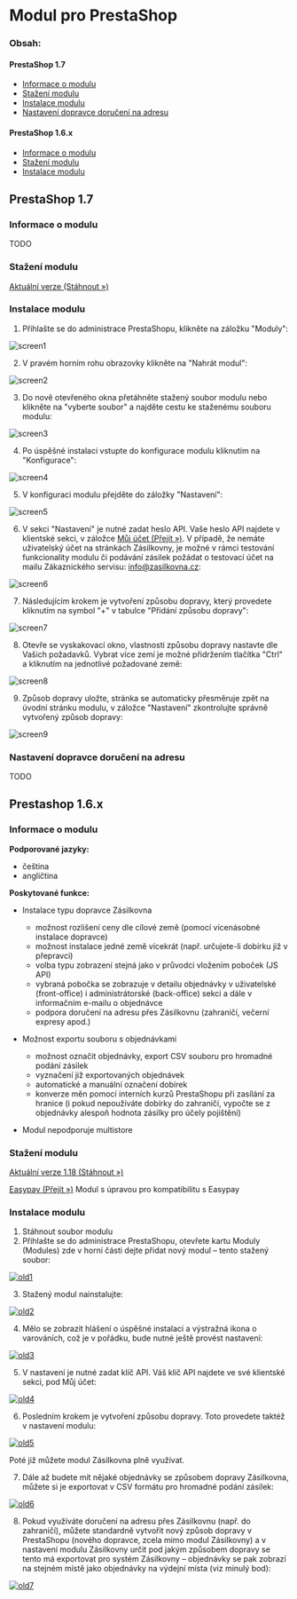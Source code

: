 # Modul pro PrestaShop

### Obsah:
#### PrestaShop 1.7
*   [Informace o modulu](https://github.com/Zasilkovna/prestashop#informace-o-modulu)
*   [Stažení modulu](https://github.com/Zasilkovna/prestashop#sta%C5%BEen%C3%AD-modulu)
*   [Instalace modulu](https://github.com/Zasilkovna/prestashop#instalace-modulu)
*   [Nastavení dopravce doručení na adresu](https://github.com/Zasilkovna/prestashop#nastaven%C3%AD-dopravce-doru%C4%8Den%C3%AD-na-adresu)

#### PrestaShop 1.6.x
*   [Informace o modulu](https://github.com/Zasilkovna/prestashop#informace-o-modulu-1)
*   [Stažení modulu](https://github.com/Zasilkovna/prestashop#sta%C5%BEen%C3%AD-modulu-1)
*   [Instalace modulu](https://github.com/Zasilkovna/prestashop#instalace-modulu-1)


## PrestaShop 1.7

### Informace o modulu
TODO

### Stažení modulu
[Aktuální verze (Stáhnout »)](https://github.com/Zasilkovna/prestashop/raw/master/releases/packetery-latest.zip)

### Instalace modulu
1. Přihlašte se do administrace PrestaShopu, klikněte na záložku "Moduly":

![screen1](https://github.com/Zasilkovna/prestashop/blob/master/doc/img/1-moduly-75%25.png)

2. V pravém horním rohu obrazovky klikněte na "Nahrát modul":

![screen2](https://github.com/Zasilkovna/prestashop/blob/master/doc/img/2-nahratmodul-75%25.png)

3. Do nově otevřeného okna přetáhněte stažený soubor modulu nebo klikněte na "vyberte soubor" a najděte cestu ke staženému souboru modulu:

![screen3](https://github.com/Zasilkovna/prestashop/blob/master/doc/img/3-nahrat-75%25.png)

4. Po úspěšné instalaci vstupte do konfigurace modulu kliknutím na "Konfigurace":

![screen4](https://github.com/Zasilkovna/prestashop/blob/master/doc/img/4-success-75%25.png)

5. V konfiguraci modulu přejděte do záložky "Nastavení":

![screen5](https://github.com/Zasilkovna/prestashop/blob/master/doc/img/5-nastaveni-75%25.png)

6. V sekci "Nastavení" je nutné zadat heslo API. Vaše heslo API najdete v klientské sekci, v záložce [Můj účet (Přejít »)](http://www.zasilkovna.cz/muj-ucet). V případě, že nemáte uživatelský účet na stránkách Zásilkovny, je možné v rámci testování funkcionality modulu či podávání zásilek požádat o testovací účet na mailu Zákaznického servisu: <info@zasilkovna.cz>:

![screen6](https://github.com/Zasilkovna/prestashop/blob/master/doc/img/6-hesloAPI-75%25.png)

7. Následujícím krokem je vytvoření způsobu dopravy, který provedete kliknutím na symbol "+" v tabulce "Přidání způsobu dopravy":

![screen7](https://github.com/Zasilkovna/prestashop/blob/master/doc/img/7-dopravce-75%25.png)

8. Otevře se vyskakovací okno, vlastnosti způsobu dopravy nastavte dle Vašich požadavků. Vybrat více zemí je možné přidržením tlačítka "Ctrl" a kliknutím na jednotlivé požadované země:

![screen8](https://github.com/Zasilkovna/prestashop/blob/master/doc/img/8-dopravapopup-75%25.png)

9. Způsob dopravy uložte, stránka se automaticky přesměruje zpět na úvodní stránku modulu, v záložce "Nastavení" zkontrolujte správně vytvořený způsob dopravy:

![screen9](https://github.com/Zasilkovna/prestashop/blob/master/doc/img/9-done-75%25.png)

### Nastavení dopravce doručení na adresu
TODO

## Prestashop 1.6.x

### Informace o modulu

**Podporované jazyky:**

* čeština
* angličtina

**Poskytované funkce:**

* Instalace typu dopravce Zásilkovna
  * možnost rozlišení ceny dle cílové země (pomocí vícenásobné instalace dopravce)
  * možnost instalace jedné země vícekrát (např. určujete-li dobírku již v přepravci)
  * volba typu zobrazení stejná jako v průvodci vložením poboček (JS API)
  * vybraná pobočka se zobrazuje v detailu objednávky v uživatelské (front-office) i administrátorské (back-office) sekci a dále v informačním e-mailu o objednávce
  * podpora doručení na adresu přes Zásilkovnu (zahraničí, večerní expresy apod.)

* Možnost exportu souboru s objednávkami
  * možnost označit objednávky, export CSV souboru pro hromadné podání zásilek
  * vyznačení již exportovaných objednávek
  * automatické a manuální označení dobírek
  * konverze měn pomocí interních kurzů PrestaShopu při zasílání za hranice (i pokud nepoužíváte dobírky do zahraničí, vypočte se z objednávky alespoň hodnota zásilky pro účely pojištění)

* Modul nepodporuje multistore

### Stažení modulu
[Aktuální verze 1.18 (Stáhnout »)](https://github.com/Zasilkovna/prestashop/raw/master/releases/packetery-1.18.zip)

[Easypay (Přejít »)](https://github.com/Zasilkovna/prestashop/tree/easypay) Modul s úpravou pro kompatibilitu s Easypay

### Instalace modulu
1. Stáhnout soubor modulu
2. Přihlašte se do administrace PrestaShopu, otevřete kartu Moduly (Modules) zde v horní části dejte přidat nový modul – tento stažený soubor:

  [![old1](https://raw.githubusercontent.com/Zasilkovna/prestashop/master/doc/img/old/1-stazeni.png)](https://raw.githubusercontent.com/Zasilkovna/prestashop/master/doc/img/old/1-stazeni.png)

3. Stažený modul nainstalujte:

  [![old2](https://raw.githubusercontent.com/Zasilkovna/prestashop/master/doc/img/old/2-instalace.png)](https://raw.githubusercontent.com/Zasilkovna/prestashop/master/doc/img/old/2-instalace.png)

4. Mělo se zobrazit hlášení o úspěšné instalaci a výstražná ikona o varováních, což je v pořádku, bude nutné ještě provést nastavení:

  [![old3](https://raw.githubusercontent.com/Zasilkovna/prestashop/master/doc/img/old/3-nainstalovano-varovani.png)](https://raw.githubusercontent.com/Zasilkovna/prestashop/master/doc/img/old/3-nainstalovano-varovani.png)

5. V nastavení je nutné zadat klíč API. Váš klíč API najdete ve své klientské sekci, pod Můj účet:

  [![old4](https://raw.githubusercontent.com/Zasilkovna/prestashop/master/doc/img/old/4-klic-api.png)](https://raw.githubusercontent.com/Zasilkovna/prestashop/master/doc/img/old/4-klic-api.png)

6. Posledním krokem je vytvoření způsobu dopravy. Toto provedete taktéž v nastavení modulu:

  [![old5](https://raw.githubusercontent.com/Zasilkovna/prestashop/master/doc/img/old/5-zpusob-dopravy.png)](https://raw.githubusercontent.com/Zasilkovna/prestashop/master/doc/img/old/5-zpusob-dopravy.png)

  Poté již můžete modul Zásilkovna plně využívat.

7. Dále až budete mít nějaké objednávky se způsobem dopravy Zásilkovna, můžete si je exportovat v CSV formátu pro hromadné podání zásilek:

  [![old6](https://raw.githubusercontent.com/Zasilkovna/prestashop/master/doc/img/old/6-export-objednavek.png)](https://raw.githubusercontent.com/Zasilkovna/prestashop/master/doc/img/old/6-export-objednavek.png)

8. Pokud využíváte doručení na adresu přes Zásilkovnu (např. do zahraničí), můžete standardně vytvořit nový způsob dopravy v PrestaShopu (nového dopravce, zcela mimo modul Zásilkovny) a v nastavení modulu Zásilkovny určit pod jakým způsobem dopravy se tento má exportovat pro systém Zásilkovny – objednávky se pak zobrazí na stejném místě jako objednávky na výdejní místa (viz minulý bod):

  [![old7](https://raw.githubusercontent.com/Zasilkovna/prestashop/master/doc/img/old/7-doruceni-na-adresu.png)](https://raw.githubusercontent.com/Zasilkovna/prestashop/master/doc/img/old/7-doruceni-na-adresu.png)
